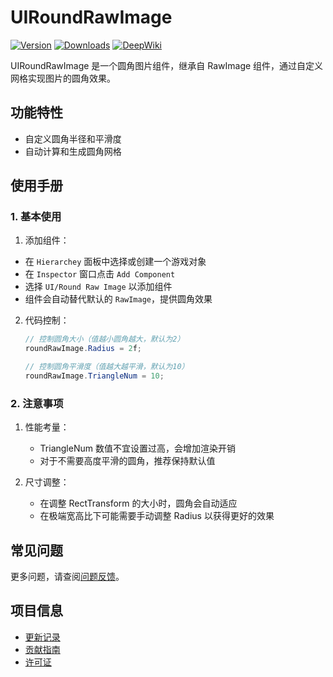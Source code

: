# UIRoundRawImage

[![Version](https://img.shields.io/npm/v/org.eframework.u3d.ugui)](https://www.npmjs.com/package/org.eframework.u3d.ugui)
[![Downloads](https://img.shields.io/npm/dm/org.eframework.u3d.ugui)](https://www.npmjs.com/package/org.eframework.u3d.ugui)
[![DeepWiki](https://img.shields.io/badge/DeepWiki-Explore-blue)](https://deepwiki.com/eframework-org/U3D.UGUI)

UIRoundRawImage 是一个圆角图片组件，继承自 RawImage 组件，通过自定义网格实现图片的圆角效果。

## 功能特性

- 自定义圆角半径和平滑度
- 自动计算和生成圆角网格

## 使用手册

### 1. 基本使用

1. 添加组件：
  - 在 `Hierarchey` 面板中选择或创建一个游戏对象
  - 在 `Inspector` 窗口点击 `Add Component`
  - 选择 `UI/Round Raw Image` 以添加组件
  - 组件会自动替代默认的 `RawImage`，提供圆角效果

2. 代码控制：
   ```csharp
   // 控制圆角大小（值越小圆角越大，默认为2）
   roundRawImage.Radius = 2f;
   
   // 控制圆角平滑度（值越大越平滑，默认为10）
   roundRawImage.TriangleNum = 10;
   ```

### 2. 注意事项

1. 性能考量：
   - TriangleNum 数值不宜设置过高，会增加渲染开销
   - 对于不需要高度平滑的圆角，推荐保持默认值

2. 尺寸调整：
   - 在调整 RectTransform 的大小时，圆角会自动适应
   - 在极端宽高比下可能需要手动调整 Radius 以获得更好的效果

## 常见问题

更多问题，请查阅[问题反馈](../CONTRIBUTING.md#问题反馈)。

## 项目信息

- [更新记录](../CHANGELOG.md)
- [贡献指南](../CONTRIBUTING.md)
- [许可证](../LICENSE)
